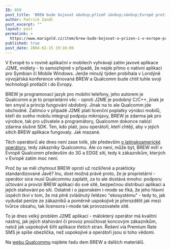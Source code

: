```yaml
---
ID: 859
post_title: 'BREW bude bojovat o&nbsp;přízeň i&nbsp;v&nbsp;Evropě proti J2ME'
author: Patrick Zandl
post_excerpt: ""
layout: post
permalink: >
  https://www.marigold.cz/item/brew-bude-bojovat-o-prizen-i-v-evrope-proti-j2me
published: true
post_date: 2004-02-15 19:16:00
---
```

<p>V Evropě to v rovině aplikační v mobilech vyhrávají zatím javové aplikace J2ME, midlety - to samozřejmě v případě, že nejde přímo o nativní aplikaci pro Symbian či Mobile Windows. Jenže minulý týden probíhala v Londýně vývojářská konference věnovaná BREW a Qualcomm bude chtít tuhle svoji technologii protlačit i do Evropy.</p>
<p>BREW je programovací jazyk pro mobilní telefony, jeho autorem je Qualcomm a je to proprietární věc  - oproti J2ME je podobný C/C++, jinak je ten smysl a princip fungování obdobný. Jinak na to ale Qualcomm jde obchodně. Zatímco v případě J2ME platí licenční poplatky výrobci mobilů, kteří do svého mobilu integrují podpoju mikrojavy, BREW je zdarma jak pro výrobce, tak pro uživatele a programátory, Qualcomm dokonce nabízí zdarma slušné SDK. Ten, kdo platí, jsou operátoři, kteří chtějí, aby v jejich sítích BREW aplikace fungovaly. Jak mazané. </p>
<p>Těch operátorů ale dnes není zase tolik, jde především <a href="http://www.qualcomm.com/brew/developer/resources/ad/devices_op.html"target="_blank">o latinskoamerické operátory</a>, tedy zákazníky Qualcommu. Ale co není, může být, BREW míří v Evropě Qualcomm především do 3G a EDGE sítí, tedy k zákazníkům, kterých v Evropě zatím moc není.</p>
<p>Proč by se měl chytnout BREW oproti už rozšířené a prakticky standardizované Javě? Inu, dost možná právě proto, že je proprietární - operátor sice musí Qualcommu zaplatit, za to ale dostává mnoho: podporu účtování a provizí BREW aplikací do své sítě, bezpečnou distribuci aplikací a jejich stahování po síti. Ostatně i o japonském i-mode se říká, že jeho hlavní úspěch tkví v tom, že má plně zvládnutý řetězec "ekosystému" - tedy to, jak vydudat peníze ze zákazníků a poměrně uspokojivě je přerozdělit jak mezi tvůrce obsahu, tak licensora i-mode tak provozovatele sítě. </p>
<p>To je dnes velký problém J2ME aplikací - málokterý operátor má kvalitní nástroj, jak jejich stahování či provoz proúčtovat koncovým zákazníkům, natož jak uspokojivě šířit aplikace třetích stran. Řešení via Premium Rate SMS je spíše obezlička, než uspokojivé a operátoři jsou si toho vědomi. </p>
<p>Na <a href="http://www.qualcomm.com/brew/">webu Qualcommu</a> najdete řadu dem BREW a dalších materiálů. </p>